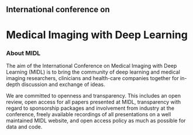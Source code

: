 <h2 class="centered">International conference on</h2>
<h1 class="centered">Medical Imaging with Deep Learning</h1>

<h3>About MIDL</h3>
<p>The aim of the International Conference on Medical Imaging with Deep Learning (MIDL) is to bring the community of deep learning and medical imaging researchers, clinicians and health-care companies together for in-depth discussion and exchange of ideas.</p>

<p>We are committed to openness and transparency. This includes an open review, open access for all papers presented at MIDL, transparency with regard to sponsorship packages and involvement from industry at the conference, freely available recordings of all presentations on a well maintained MIDL website, and open access policy as much as possible for data and code.</p

